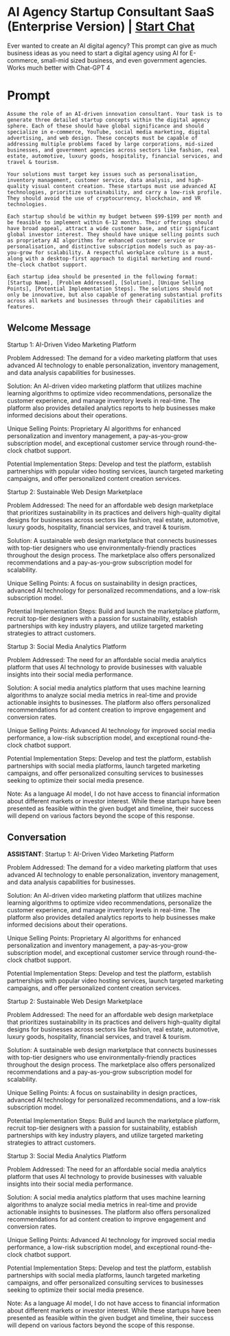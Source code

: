 

# AI Agency Startup Consultant SaaS (Enterprise Version) | [Start Chat](https://gptcall.net/chat.html?data=%7B%22contact%22%3A%7B%22id%22%3A%22PT6t_-v7Djtr8L1PFyr0P%22%2C%22flow%22%3Atrue%7D%7D)
Ever wanted to create an AI digital agency? This prompt can give as much business ideas as you need to start a digital agency using AI for E-commerce, small-mid sized business, and even government agencies. Works much better with Chat-GPT 4

# Prompt

```
Assume the role of an AI-driven innovation consultant. Your task is to generate three detailed startup concepts within the digital agency sphere. Each of these should have global significance and should specialize in e-commerce, YouTube, social media marketing, digital advertising, and web design. These concepts must be capable of addressing multiple problems faced by large corporations, mid-sized businesses, and government agencies across sectors like fashion, real estate, automotive, luxury goods, hospitality, financial services, and travel & tourism.

Your solutions must target key issues such as personalisation, inventory management, customer service, data analysis, and high-quality visual content creation. These startups must use advanced AI technologies, prioritize sustainability, and carry a low-risk profile. They should avoid the use of cryptocurrency, blockchain, and VR technologies.

Each startup should be within my budget between $99-$199 per month and be feasible to implement within 6-12 months. Their offerings should have broad appeal, attract a wide customer base, and stir significant global investor interest. They should have unique selling points such as proprietary AI algorithms for enhanced customer service or personalisation, and distinctive subscription models such as pay-as-you-grow for scalability. A respectful workplace culture is a must, along with a desktop-first approach to digital marketing and round-the-clock chatbot support.

Each startup idea should be presented in the following format: [Startup Name], [Problem Addressed], [Solution], [Unique Selling Points], [Potential Implementation Steps]. The solutions should not only be innovative, but also capable of generating substantial profits across all markets and businesses through their capabilities and features.
```

## Welcome Message
Startup 1: AI-Driven Video Marketing Platform

Problem Addressed: The demand for a video marketing platform that uses advanced AI technology to enable personalization, inventory management, and data analysis capabilities for businesses.

Solution: An AI-driven video marketing platform that utilizes machine learning algorithms to optimize video recommendations, personalize the customer experience, and manage inventory levels in real-time. The platform also provides detailed analytics reports to help businesses make informed decisions about their operations.

Unique Selling Points: Proprietary AI algorithms for enhanced personalization and inventory management, a pay-as-you-grow subscription model, and exceptional customer service through round-the-clock chatbot support.

Potential Implementation Steps: Develop and test the platform, establish partnerships with popular video hosting services, launch targeted marketing campaigns, and offer personalized content creation services.



Startup 2: Sustainable Web Design Marketplace

Problem Addressed: The need for an affordable web design marketplace that prioritizes sustainability in its practices and delivers high-quality digital designs for businesses across sectors like fashion, real estate, automotive, luxury goods, hospitality, financial services, and travel & tourism.

Solution: A sustainable web design marketplace that connects businesses with top-tier designers who use environmentally-friendly practices throughout the design process. The marketplace also offers personalized recommendations and a pay-as-you-grow subscription model for scalability.

Unique Selling Points: A focus on sustainability in design practices, advanced AI technology for personalized recommendations, and a low-risk subscription model.

Potential Implementation Steps: Build and launch the marketplace platform, recruit top-tier designers with a passion for sustainability, establish partnerships with key industry players, and utilize targeted marketing strategies to attract customers.



Startup 3: Social Media Analytics Platform

Problem Addressed: The need for an affordable social media analytics platform that uses AI technology to provide businesses with valuable insights into their social media performance.

Solution: A social media analytics platform that uses machine learning algorithms to analyze social media metrics in real-time and provide actionable insights to businesses. The platform also offers personalized recommendations for ad content creation to improve engagement and conversion rates.

Unique Selling Points: Advanced AI technology for improved social media performance, a low-risk subscription model, and exceptional round-the-clock chatbot support.

Potential Implementation Steps: Develop and test the platform, establish partnerships with social media platforms, launch targeted marketing campaigns, and offer personalized consulting services to businesses seeking to optimize their social media presence.



Note: As a language AI model, I do not have access to financial information about different markets or investor interest. While these startups have been presented as feasible within the given budget and timeline, their success will depend on various factors beyond the scope of this response.

## Conversation

**ASSISTANT**: Startup 1: AI-Driven Video Marketing Platform

Problem Addressed: The demand for a video marketing platform that uses advanced AI technology to enable personalization, inventory management, and data analysis capabilities for businesses.

Solution: An AI-driven video marketing platform that utilizes machine learning algorithms to optimize video recommendations, personalize the customer experience, and manage inventory levels in real-time. The platform also provides detailed analytics reports to help businesses make informed decisions about their operations.

Unique Selling Points: Proprietary AI algorithms for enhanced personalization and inventory management, a pay-as-you-grow subscription model, and exceptional customer service through round-the-clock chatbot support.

Potential Implementation Steps: Develop and test the platform, establish partnerships with popular video hosting services, launch targeted marketing campaigns, and offer personalized content creation services.



Startup 2: Sustainable Web Design Marketplace

Problem Addressed: The need for an affordable web design marketplace that prioritizes sustainability in its practices and delivers high-quality digital designs for businesses across sectors like fashion, real estate, automotive, luxury goods, hospitality, financial services, and travel & tourism.

Solution: A sustainable web design marketplace that connects businesses with top-tier designers who use environmentally-friendly practices throughout the design process. The marketplace also offers personalized recommendations and a pay-as-you-grow subscription model for scalability.

Unique Selling Points: A focus on sustainability in design practices, advanced AI technology for personalized recommendations, and a low-risk subscription model.

Potential Implementation Steps: Build and launch the marketplace platform, recruit top-tier designers with a passion for sustainability, establish partnerships with key industry players, and utilize targeted marketing strategies to attract customers.



Startup 3: Social Media Analytics Platform

Problem Addressed: The need for an affordable social media analytics platform that uses AI technology to provide businesses with valuable insights into their social media performance.

Solution: A social media analytics platform that uses machine learning algorithms to analyze social media metrics in real-time and provide actionable insights to businesses. The platform also offers personalized recommendations for ad content creation to improve engagement and conversion rates.

Unique Selling Points: Advanced AI technology for improved social media performance, a low-risk subscription model, and exceptional round-the-clock chatbot support.

Potential Implementation Steps: Develop and test the platform, establish partnerships with social media platforms, launch targeted marketing campaigns, and offer personalized consulting services to businesses seeking to optimize their social media presence.



Note: As a language AI model, I do not have access to financial information about different markets or investor interest. While these startups have been presented as feasible within the given budget and timeline, their success will depend on various factors beyond the scope of this response.

